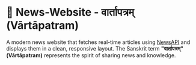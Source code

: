 # 📰 News-Website - वार्तापत्रम् (Vārtāpatram)

A modern news website that fetches real-time articles using [NewsAPI](https://newsapi.org/) and displays them in a clean, responsive layout. The Sanskrit term **"वार्तापत्रम्" (Vārtāpatram)** represents the spirit of sharing news and knowledge.





